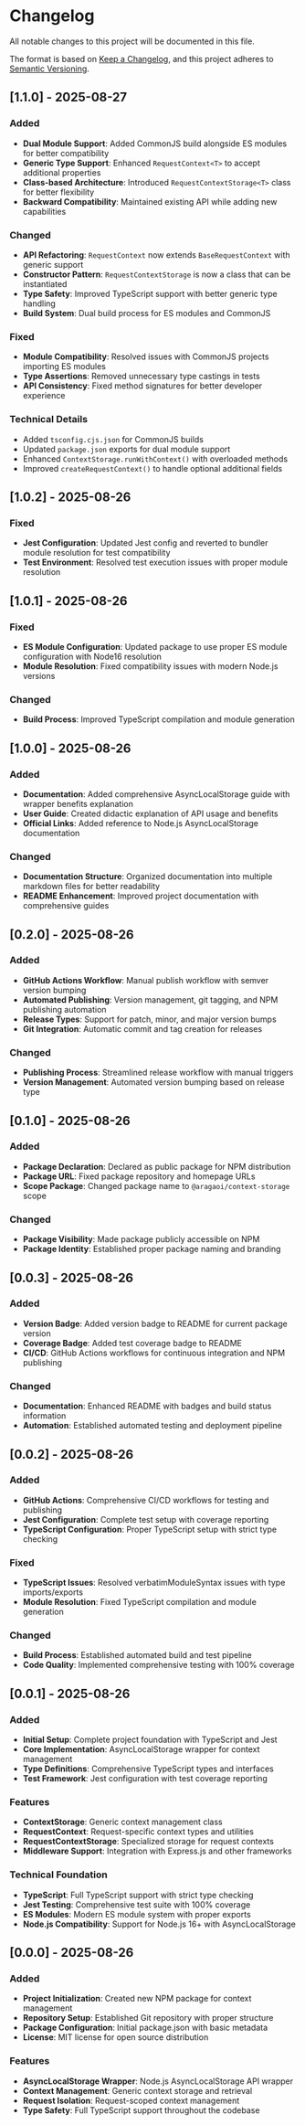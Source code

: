 # Changelog

All notable changes to this project will be documented in this file.

The format is based on [Keep a Changelog](https://keepachangelog.com/en/1.0.0/),
and this project adheres to [Semantic Versioning](https://semver.org/spec/v2.0.0.html).

## [1.1.0] - 2025-08-27

### Added

- **Dual Module Support**: Added CommonJS build alongside ES modules for better compatibility
- **Generic Type Support**: Enhanced `RequestContext<T>` to accept additional properties
- **Class-based Architecture**: Introduced `RequestContextStorage<T>` class for better flexibility
- **Backward Compatibility**: Maintained existing API while adding new capabilities

### Changed

- **API Refactoring**: `RequestContext` now extends `BaseRequestContext` with generic support
- **Constructor Pattern**: `RequestContextStorage` is now a class that can be instantiated
- **Type Safety**: Improved TypeScript support with better generic type handling
- **Build System**: Dual build process for ES modules and CommonJS

### Fixed

- **Module Compatibility**: Resolved issues with CommonJS projects importing ES modules
- **Type Assertions**: Removed unnecessary type castings in tests
- **API Consistency**: Fixed method signatures for better developer experience

### Technical Details

- Added `tsconfig.cjs.json` for CommonJS builds
- Updated `package.json` exports for dual module support
- Enhanced `ContextStorage.runWithContext()` with overloaded methods
- Improved `createRequestContext()` to handle optional additional fields

## [1.0.2] - 2025-08-26

### Fixed

- **Jest Configuration**: Updated Jest config and reverted to bundler module resolution for test compatibility
- **Test Environment**: Resolved test execution issues with proper module resolution

## [1.0.1] - 2025-08-26

### Fixed

- **ES Module Configuration**: Updated package to use proper ES module configuration with Node16 resolution
- **Module Resolution**: Fixed compatibility issues with modern Node.js versions

### Changed

- **Build Process**: Improved TypeScript compilation and module generation

## [1.0.0] - 2025-08-26

### Added

- **Documentation**: Added comprehensive AsyncLocalStorage guide with wrapper benefits explanation
- **User Guide**: Created didactic explanation of API usage and benefits
- **Official Links**: Added reference to Node.js AsyncLocalStorage documentation

### Changed

- **Documentation Structure**: Organized documentation into multiple markdown files for better readability
- **README Enhancement**: Improved project documentation with comprehensive guides

## [0.2.0] - 2025-08-26

### Added

- **GitHub Actions Workflow**: Manual publish workflow with semver version bumping
- **Automated Publishing**: Version management, git tagging, and NPM publishing automation
- **Release Types**: Support for patch, minor, and major version bumps
- **Git Integration**: Automatic commit and tag creation for releases

### Changed

- **Publishing Process**: Streamlined release workflow with manual triggers
- **Version Management**: Automated version bumping based on release type

## [0.1.0] - 2025-08-26

### Added

- **Package Declaration**: Declared as public package for NPM distribution
- **Package URL**: Fixed package repository and homepage URLs
- **Scope Package**: Changed package name to `@aragaoi/context-storage` scope

### Changed

- **Package Visibility**: Made package publicly accessible on NPM
- **Package Identity**: Established proper package naming and branding

## [0.0.3] - 2025-08-26

### Added

- **Version Badge**: Added version badge to README for current package version
- **Coverage Badge**: Added test coverage badge to README
- **CI/CD**: GitHub Actions workflows for continuous integration and NPM publishing

### Changed

- **Documentation**: Enhanced README with badges and build status information
- **Automation**: Established automated testing and deployment pipeline

## [0.0.2] - 2025-08-26

### Added

- **GitHub Actions**: Comprehensive CI/CD workflows for testing and publishing
- **Jest Configuration**: Complete test setup with coverage reporting
- **TypeScript Configuration**: Proper TypeScript setup with strict type checking

### Fixed

- **TypeScript Issues**: Resolved verbatimModuleSyntax issues with type imports/exports
- **Module Resolution**: Fixed TypeScript compilation and module generation

### Changed

- **Build Process**: Established automated build and test pipeline
- **Code Quality**: Implemented comprehensive testing with 100% coverage

## [0.0.1] - 2025-08-26

### Added

- **Initial Setup**: Complete project foundation with TypeScript and Jest
- **Core Implementation**: AsyncLocalStorage wrapper for context management
- **Type Definitions**: Comprehensive TypeScript types and interfaces
- **Test Framework**: Jest configuration with test coverage reporting

### Features

- **ContextStorage<T>**: Generic context management class
- **RequestContext**: Request-specific context types and utilities
- **RequestContextStorage**: Specialized storage for request contexts
- **Middleware Support**: Integration with Express.js and other frameworks

### Technical Foundation

- **TypeScript**: Full TypeScript support with strict type checking
- **Jest Testing**: Comprehensive test suite with 100% coverage
- **ES Modules**: Modern ES module system with proper exports
- **Node.js Compatibility**: Support for Node.js 16+ with AsyncLocalStorage

## [0.0.0] - 2025-08-26

### Added

- **Project Initialization**: Created new NPM package for context management
- **Repository Setup**: Established Git repository with proper structure
- **Package Configuration**: Initial package.json with basic metadata
- **License**: MIT license for open source distribution

### Features

- **AsyncLocalStorage Wrapper**: Node.js AsyncLocalStorage API wrapper
- **Context Management**: Generic context storage and retrieval
- **Request Isolation**: Request-scoped context management
- **Type Safety**: Full TypeScript support throughout the codebase
